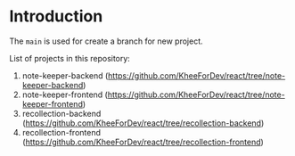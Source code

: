 # Introduction
The `main` is used for create a branch for new project.

List of projects in this repository: <br/>
1. note-keeper-backend (https://github.com/KheeForDev/react/tree/note-keeper-backend)
2. note-keeper-frontend (https://github.com/KheeForDev/react/tree/note-keeper-frontend)
3. recollection-backend (https://github.com/KheeForDev/react/tree/recollection-backend)
4. recollection-frontend (https://github.com/KheeForDev/react/tree/recollection-frontend)
